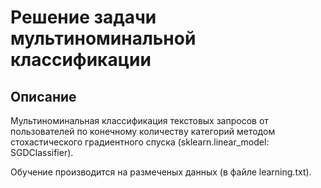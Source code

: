 # Решение задачи мультиноминальной классификации

## Описание
Мультиноминальная классификация текстовых запросов от пользователей по конечному количеству категорий
методом стохастического градиентного спуска (sklearn.linear_model: SGDClassifier).

Обучение производится на размеченых данных (в файле learning.txt).

